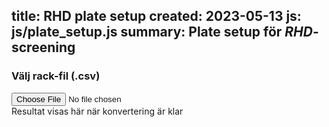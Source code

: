 title: RHD plate setup
created: 2023-05-13
js: js/plate_setup.js
summary: Plate setup för <i>RHD</i>-screening
---

### Välj rack-fil (.csv)

<input type="file" onchange="fileLoaded()" id="fileInput" accept=".csv" />

<div id="showcontent">Resultat visas här när konvertering är klar</div>
